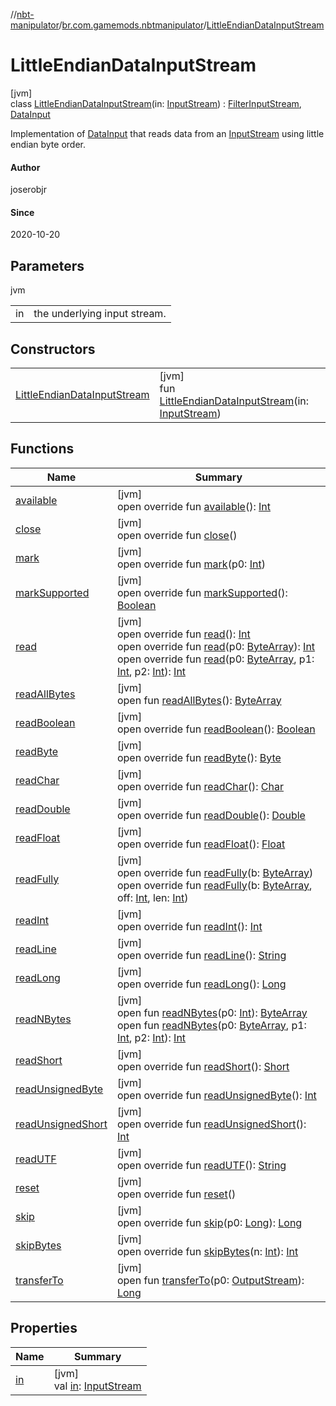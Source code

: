 //[nbt-manipulator](../../../index.md)/[br.com.gamemods.nbtmanipulator](../index.md)/[LittleEndianDataInputStream](index.md)

# LittleEndianDataInputStream

[jvm]\
class [LittleEndianDataInputStream](index.md)(in: [InputStream](https://docs.oracle.com/javase/8/docs/api/java/io/InputStream.html)) : [FilterInputStream](https://docs.oracle.com/javase/8/docs/api/java/io/FilterInputStream.html), [DataInput](https://docs.oracle.com/javase/8/docs/api/java/io/DataInput.html)

Implementation of [DataInput](https://docs.oracle.com/javase/8/docs/api/java/io/DataInput.html) that reads data from an [InputStream](https://docs.oracle.com/javase/8/docs/api/java/io/InputStream.html) using little endian byte order.

#### Author

joserobjr

#### Since

2020-10-20

## Parameters

jvm

| | |
|---|---|
| in | the underlying input stream. |

## Constructors

| | |
|---|---|
| [LittleEndianDataInputStream](-little-endian-data-input-stream.md) | [jvm]<br>fun [LittleEndianDataInputStream](-little-endian-data-input-stream.md)(in: [InputStream](https://docs.oracle.com/javase/8/docs/api/java/io/InputStream.html)) |

## Functions

| Name | Summary |
|---|---|
| [available](index.md#-725347186%2FFunctions%2F-1216412040) | [jvm]<br>open override fun [available](index.md#-725347186%2FFunctions%2F-1216412040)(): [Int](https://kotlinlang.org/api/latest/jvm/stdlib/kotlin/-int/index.html) |
| [close](index.md#-1354485441%2FFunctions%2F-1216412040) | [jvm]<br>open override fun [close](index.md#-1354485441%2FFunctions%2F-1216412040)() |
| [mark](index.md#-930457612%2FFunctions%2F-1216412040) | [jvm]<br>open override fun [mark](index.md#-930457612%2FFunctions%2F-1216412040)(p0: [Int](https://kotlinlang.org/api/latest/jvm/stdlib/kotlin/-int/index.html)) |
| [markSupported](index.md#-1317173002%2FFunctions%2F-1216412040) | [jvm]<br>open override fun [markSupported](index.md#-1317173002%2FFunctions%2F-1216412040)(): [Boolean](https://kotlinlang.org/api/latest/jvm/stdlib/kotlin/-boolean/index.html) |
| [read](index.md#-2105515219%2FFunctions%2F-1216412040) | [jvm]<br>open override fun [read](index.md#-2105515219%2FFunctions%2F-1216412040)(): [Int](https://kotlinlang.org/api/latest/jvm/stdlib/kotlin/-int/index.html)<br>open override fun [read](index.md#-1118350007%2FFunctions%2F-1216412040)(p0: [ByteArray](https://kotlinlang.org/api/latest/jvm/stdlib/kotlin/-byte-array/index.html)): [Int](https://kotlinlang.org/api/latest/jvm/stdlib/kotlin/-int/index.html)<br>open override fun [read](index.md#110312553%2FFunctions%2F-1216412040)(p0: [ByteArray](https://kotlinlang.org/api/latest/jvm/stdlib/kotlin/-byte-array/index.html), p1: [Int](https://kotlinlang.org/api/latest/jvm/stdlib/kotlin/-int/index.html), p2: [Int](https://kotlinlang.org/api/latest/jvm/stdlib/kotlin/-int/index.html)): [Int](https://kotlinlang.org/api/latest/jvm/stdlib/kotlin/-int/index.html) |
| [readAllBytes](index.md#1606115803%2FFunctions%2F-1216412040) | [jvm]<br>open fun [readAllBytes](index.md#1606115803%2FFunctions%2F-1216412040)(): [ByteArray](https://kotlinlang.org/api/latest/jvm/stdlib/kotlin/-byte-array/index.html) |
| [readBoolean](read-boolean.md) | [jvm]<br>open override fun [readBoolean](read-boolean.md)(): [Boolean](https://kotlinlang.org/api/latest/jvm/stdlib/kotlin/-boolean/index.html) |
| [readByte](read-byte.md) | [jvm]<br>open override fun [readByte](read-byte.md)(): [Byte](https://kotlinlang.org/api/latest/jvm/stdlib/kotlin/-byte/index.html) |
| [readChar](read-char.md) | [jvm]<br>open override fun [readChar](read-char.md)(): [Char](https://kotlinlang.org/api/latest/jvm/stdlib/kotlin/-char/index.html) |
| [readDouble](read-double.md) | [jvm]<br>open override fun [readDouble](read-double.md)(): [Double](https://kotlinlang.org/api/latest/jvm/stdlib/kotlin/-double/index.html) |
| [readFloat](read-float.md) | [jvm]<br>open override fun [readFloat](read-float.md)(): [Float](https://kotlinlang.org/api/latest/jvm/stdlib/kotlin/-float/index.html) |
| [readFully](read-fully.md) | [jvm]<br>open override fun [readFully](read-fully.md)(b: [ByteArray](https://kotlinlang.org/api/latest/jvm/stdlib/kotlin/-byte-array/index.html))<br>open override fun [readFully](read-fully.md)(b: [ByteArray](https://kotlinlang.org/api/latest/jvm/stdlib/kotlin/-byte-array/index.html), off: [Int](https://kotlinlang.org/api/latest/jvm/stdlib/kotlin/-int/index.html), len: [Int](https://kotlinlang.org/api/latest/jvm/stdlib/kotlin/-int/index.html)) |
| [readInt](read-int.md) | [jvm]<br>open override fun [readInt](read-int.md)(): [Int](https://kotlinlang.org/api/latest/jvm/stdlib/kotlin/-int/index.html) |
| [readLine](read-line.md) | [jvm]<br>open override fun [readLine](read-line.md)(): [String](https://kotlinlang.org/api/latest/jvm/stdlib/kotlin/-string/index.html) |
| [readLong](read-long.md) | [jvm]<br>open override fun [readLong](read-long.md)(): [Long](https://kotlinlang.org/api/latest/jvm/stdlib/kotlin/-long/index.html) |
| [readNBytes](index.md#712238470%2FFunctions%2F-1216412040) | [jvm]<br>open fun [readNBytes](index.md#712238470%2FFunctions%2F-1216412040)(p0: [Int](https://kotlinlang.org/api/latest/jvm/stdlib/kotlin/-int/index.html)): [ByteArray](https://kotlinlang.org/api/latest/jvm/stdlib/kotlin/-byte-array/index.html)<br>open fun [readNBytes](index.md#473965284%2FFunctions%2F-1216412040)(p0: [ByteArray](https://kotlinlang.org/api/latest/jvm/stdlib/kotlin/-byte-array/index.html), p1: [Int](https://kotlinlang.org/api/latest/jvm/stdlib/kotlin/-int/index.html), p2: [Int](https://kotlinlang.org/api/latest/jvm/stdlib/kotlin/-int/index.html)): [Int](https://kotlinlang.org/api/latest/jvm/stdlib/kotlin/-int/index.html) |
| [readShort](read-short.md) | [jvm]<br>open override fun [readShort](read-short.md)(): [Short](https://kotlinlang.org/api/latest/jvm/stdlib/kotlin/-short/index.html) |
| [readUnsignedByte](read-unsigned-byte.md) | [jvm]<br>open override fun [readUnsignedByte](read-unsigned-byte.md)(): [Int](https://kotlinlang.org/api/latest/jvm/stdlib/kotlin/-int/index.html) |
| [readUnsignedShort](read-unsigned-short.md) | [jvm]<br>open override fun [readUnsignedShort](read-unsigned-short.md)(): [Int](https://kotlinlang.org/api/latest/jvm/stdlib/kotlin/-int/index.html) |
| [readUTF](read-u-t-f.md) | [jvm]<br>open override fun [readUTF](read-u-t-f.md)(): [String](https://kotlinlang.org/api/latest/jvm/stdlib/kotlin/-string/index.html) |
| [reset](index.md#1422135752%2FFunctions%2F-1216412040) | [jvm]<br>open override fun [reset](index.md#1422135752%2FFunctions%2F-1216412040)() |
| [skip](index.md#1448064341%2FFunctions%2F-1216412040) | [jvm]<br>open override fun [skip](index.md#1448064341%2FFunctions%2F-1216412040)(p0: [Long](https://kotlinlang.org/api/latest/jvm/stdlib/kotlin/-long/index.html)): [Long](https://kotlinlang.org/api/latest/jvm/stdlib/kotlin/-long/index.html) |
| [skipBytes](skip-bytes.md) | [jvm]<br>open override fun [skipBytes](skip-bytes.md)(n: [Int](https://kotlinlang.org/api/latest/jvm/stdlib/kotlin/-int/index.html)): [Int](https://kotlinlang.org/api/latest/jvm/stdlib/kotlin/-int/index.html) |
| [transferTo](index.md#-1649141576%2FFunctions%2F-1216412040) | [jvm]<br>open fun [transferTo](index.md#-1649141576%2FFunctions%2F-1216412040)(p0: [OutputStream](https://docs.oracle.com/javase/8/docs/api/java/io/OutputStream.html)): [Long](https://kotlinlang.org/api/latest/jvm/stdlib/kotlin/-long/index.html) |

## Properties

| Name | Summary |
|---|---|
| [in](index.md#-1385506818%2FProperties%2F-1216412040) | [jvm]<br>val [in](index.md#-1385506818%2FProperties%2F-1216412040): [InputStream](https://docs.oracle.com/javase/8/docs/api/java/io/InputStream.html) |

